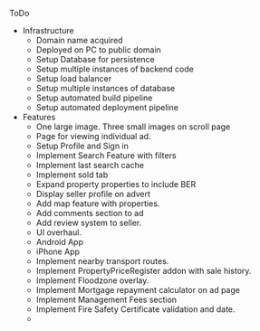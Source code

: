 ToDo
- Infrastructure
    - Domain name acquired
    - Deployed on PC to public domain
    - Setup Database for persistence
    - Setup multiple instances of backend code
    - Setup load balancer
    - Setup multiple instances of database
    - Setup automated build pipeline
    - Setup automated deployment pipeline
- Features
    - One large image. Three small images on scroll page
    - Page for viewing individual ad.
    - Setup Profile and Sign in
    - Implement Search Feature with filters
    - Implement last search cache
    - Implement sold tab
    - Expand property properties to include BER 
    - Display seller profile on advert
    - Add map feature with properties.
    - Add comments section to ad
    - Add review system to seller.
    - UI overhaul.
    - Android App
    - iPhone App
    - Implement nearby transport routes.
    - Implement PropertyPriceRegister addon with sale history.
    - Implement Floodzone overlay.
    - Implement Mortgage repayment calculator on ad page
    - Implement Management Fees section
    - Implement Fire Safety Certificate validation and date.
    - 